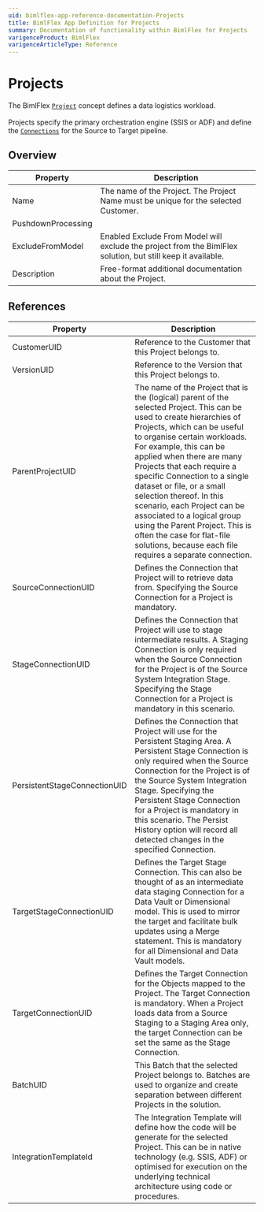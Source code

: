 ```yaml
---
uid: bimlflex-app-reference-documentation-Projects
title: BimlFlex App Definition for Projects
summary: Documentation of functionality within BimlFlex for Projects
varigenceProduct: BimlFlex
varigenceArticleType: Reference
---
```


# Projects

The BimlFlex [`Project`](xref:bimlflex-application-projects) concept defines a data logistics workload.<br><br>Projects specify the primary orchestration engine (SSIS or ADF) and define the [`Connections`](xref:bimlflex-application-connections) for the Source to Target pipeline.

## Overview
  
| Property | Description |
| --------- | ----------- |
|Name | The name of the Project. The Project Name must be unique for the selected Customer.|
|PushdownProcessing | |
|ExcludeFromModel | Enabled Exclude From Model will exclude the project from the BimlFlex solution, but still keep it available.|
|Description | Free-format additional documentation about the Project.|

## References
  
| Property | Description |
| --------- | ----------- |
|CustomerUID | Reference to the Customer that this Project belongs to.|
|VersionUID | Reference to the Version that this Project belongs to.|
|ParentProjectUID | The name of the Project that is the (logical) parent of the selected Project. This can be used to create hierarchies of Projects, which can be useful to organise certain workloads. For example, this can be applied when there are many Projects that each require a specific Connection to a single dataset or file, or a small selection thereof. In this scenario, each Project can be associated to a logical group using the Parent Project. This is often the case for flat-file solutions, because each file requires a separate connection.|
|SourceConnectionUID | Defines the Connection that Project will to retrieve data from. Specifying the Source Connection for a Project is mandatory.|
|StageConnectionUID | Defines the Connection that Project will use to stage intermediate results. A Staging Connection is only required when the Source Connection for the Project is of the Source System Integration Stage. Specifying the Stage Connection for a Project is mandatory in this scenario.|
|PersistentStageConnectionUID | Defines the Connection that Project will use for the Persistent Staging Area. A Persistent Stage Connection is only required when the Source Connection for the Project is of the Source System Integration Stage. Specifying the Persistent Stage Connection for a Project is mandatory in this scenario. The Persist History option will record all detected changes in the specified Connection.|
|TargetStageConnectionUID | Defines the Target Stage Connection. This can also be thought of as an intermediate data staging Connection for a Data Vault or Dimensional model. This is used to mirror the target and facilitate bulk updates using a Merge statement. This is mandatory for all Dimensional and Data Vault models.|
|TargetConnectionUID | Defines the Target Connection for the Objects mapped to the Project. The Target Connection is mandatory. When a Project loads data from a Source Staging to a Staging Area only, the target Connection can be set the same as the Stage Connection.|
|BatchUID | This Batch that the selected Project belongs to. Batches are used to organize and create separation between different Projects in the solution.|
|IntegrationTemplateId | The Integration Template will define how the code will be generate for the selected Project. This can be in native technology (e.g. SSIS, ADF) or optimised for execution on the underlying technical architecture using code or procedures.|

